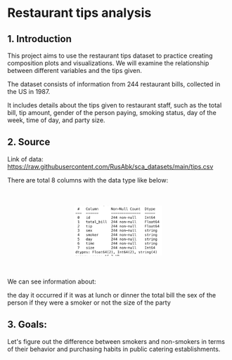 # Restaurant tips analysis
## 1. Introduction
This project aims to use the restaurant tips dataset to practice creating composition plots and visualizations. We will examine the relationship between different variables and the tips given.

The dataset consists of information from 244 restaurant bills, collected in the US in 1987.

It includes details about the tips given to restaurant staff, such as the total bill, tip amount, gender of the person paying, smoking status, day of the week, time of day, and party size.

## 2. Source
Link of data: https://raw.githubusercontent.com/RusAbk/sca_datasets/main/tips.csv 

There are total 8 columns with the data type like below:

<img src="https://github.com/DuyenHuynh/restaurant_tips/blob/main/restaurant_data_info.png" width="200" style="display: block; margin: 50px auto;">

We can see information about:

the day it occurred
if it was at lunch or dinner
the total bill
the sex of the person
if they were a smoker or not
the size of the party

## 3. Goals:
Let's figure out the difference between smokers and non-smokers in terms of their behavior and purchasing habits in public catering establishments.

